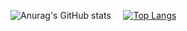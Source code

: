 ![Anurag's GitHub stats](https://github-readme-stats.vercel.app/api?username=NidoKota&show_icons=true&count_private=true&theme=highcontrast)
&nbsp;&nbsp;&nbsp;
[![Top Langs](https://github-readme-stats.vercel.app/api/top-langs/?username=NidoKota&layout=compact&count_private=true&theme=highcontrast&hide=Makefile)](https://github.com/NidoKota/github-readme-stats)
